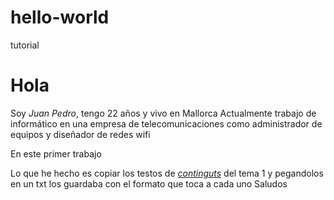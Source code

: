 # hello-world
tutorial

# Hola

Soy _Juan Pedro_, tengo 22 años y vivo en Mallorca
Actualmente trabajo de informático en una empresa de telecomunicaciones como administrador de equipos y diseñador de redes wifi

En este primer trabajo

Lo que he hecho es copiar los testos de [_continguts_](http://fpadistancia.caib.es/pluginfile.php/295262/mod_resource/content/2/Llenguatges%20de%20Marques%20y%20Sistemes%20de%20Gesti%C3%B3%20de%20la%20Informaci%C3%B3%20%28Dist%C3%A0ncia%29.pdf) del tema 1 y pegandolos en un txt los guardaba con el formato que toca a cada uno
Saludos


